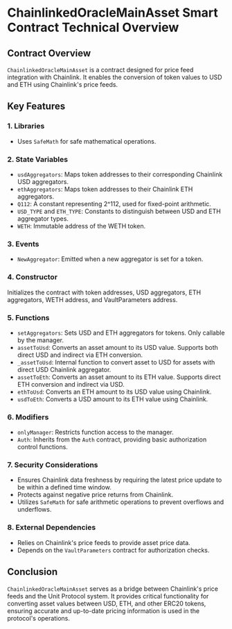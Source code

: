 # ChainlinkedOracleMainAsset Smart Contract Technical Overview

## Contract Overview
`ChainlinkedOracleMainAsset` is a contract designed for price feed integration with Chainlink. It enables the conversion of token values to USD and ETH using Chainlink's price feeds.

## Key Features

### 1. Libraries
- Uses `SafeMath` for safe mathematical operations.

### 2. State Variables
- `usdAggregators`: Maps token addresses to their corresponding Chainlink USD aggregators.
- `ethAggregators`: Maps token addresses to their Chainlink ETH aggregators.
- `Q112`: A constant representing 2^112, used for fixed-point arithmetic.
- `USD_TYPE` and `ETH_TYPE`: Constants to distinguish between USD and ETH aggregator types.
- `WETH`: Immutable address of the WETH token.

### 3. Events
- `NewAggregator`: Emitted when a new aggregator is set for a token.

### 4. Constructor
Initializes the contract with token addresses, USD aggregators, ETH aggregators, WETH address, and VaultParameters address.

### 5. Functions
- `setAggregators`: Sets USD and ETH aggregators for tokens. Only callable by the manager.
- `assetToUsd`: Converts an asset amount to its USD value. Supports both direct USD and indirect via ETH conversion.
- `_assetToUsd`: Internal function to convert asset to USD for assets with direct USD Chainlink aggregator.
- `assetToEth`: Converts an asset amount to its ETH value. Supports direct ETH conversion and indirect via USD.
- `ethToUsd`: Converts an ETH amount to its USD value using Chainlink.
- `usdToEth`: Converts a USD amount to its ETH value using Chainlink.

### 6. Modifiers
- `onlyManager`: Restricts function access to the manager.
- `Auth`: Inherits from the `Auth` contract, providing basic authorization control functions.

### 7. Security Considerations
- Ensures Chainlink data freshness by requiring the latest price update to be within a defined time window.
- Protects against negative price returns from Chainlink.
- Utilizes `SafeMath` for safe arithmetic operations to prevent overflows and underflows.

### 8. External Dependencies
- Relies on Chainlink's price feeds to provide asset price data.
- Depends on the `VaultParameters` contract for authorization checks.

## Conclusion
`ChainlinkedOracleMainAsset` serves as a bridge between Chainlink's price feeds and the Unit Protocol system. It provides critical functionality for converting asset values between USD, ETH, and other ERC20 tokens, ensuring accurate and up-to-date pricing information is used in the protocol's operations.
